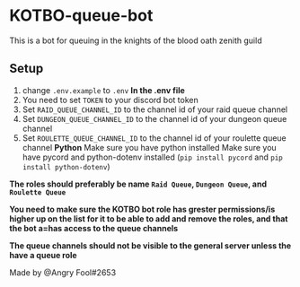 # KOTBO-queue-bot
This is a bot for queuing in the knights of the blood oath zenith guild
## Setup
1. change `.env.example` to `.env`
**In the .env file**
2. You need to set `TOKEN` to your discord bot token
3. Set `RAID_QUEUE_CHANNEL_ID` to the channel id of your raid queue channel
4. Set `DUNGEON_QUEUE_CHANNEL_ID` to the channel id of your dungeon queue channel
5. Set `ROULETTE_QUEUE_CHANNEL_ID` to the channel id of your roulette queue channel
**Python**
Make sure you have python installed
Make sure you have pycord and python-dotenv installed (`pip install pycord` and `pip install python-dotenv`)

**The roles should preferably be name `Raid Queue`, `Dungeon Queue`, and `Roulette Queue`**

**You need to make sure the KOTBO bot role has grester permissions/is higher up on the list for it to be able to add and remove the roles, and that the bot a=has access to the queue channels**

**The queue channels should not be visible to the general server unless the have a queue role**

Made by @Angry Fool#2653
